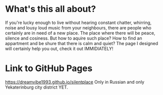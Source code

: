# What's this all about?

If you're lucky enough to live without hearing constant chatter, whirring, noise and lousy loud music from your neighbours, there are people who certainly are in need of a new place. The place where there will be peace, silence and cosiness. But how to aquire such place? How to find an appartment and be shure that there is calm and quiet? The page I designed will certainly help you out, check it out IMMIDIATELY!
# Link to GitHub Pages
https://dreamvibe1993.github.io/silentplace
Only in Russian and only Yekaterinburg city district YET.
